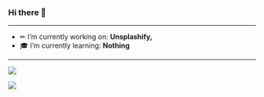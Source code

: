 ### Hi there 👋

--- 

- ✏ I’m currently working on: **Unsplashify,**
- 🎓 I’m currently learning: **Nothing**

---

![](https://komarev.com/ghpvc/?username=Liptom328&color=ff69b4)

![](https://github-readme-stats.vercel.app/api?username=Liptom328&theme=dracula)
